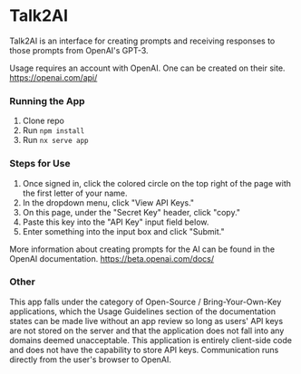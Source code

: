 # Talk2AI

Talk2AI is an interface for creating prompts and receiving responses to those prompts from OpenAI's GPT-3.

Usage requires an account with OpenAI. One can be created on their site. https://openai.com/api/

### Running the App

1. Clone repo
2. Run <code>npm install</code>
3. Run <code>nx serve app</code>

### Steps for Use

1. Once signed in, click the colored circle on the top right of the page with the first letter of your name.
2. In the dropdown menu, click "View API Keys."
3. On this page, under the "Secret Key" header, click "copy."
4. Paste this key into the "API Key" input field below.
5. Enter something into the input box and click "Submit."

More information about creating prompts for the AI can be found in the OpenAI documentation. https://beta.openai.com/docs/

### Other

This app falls under the category of Open-Source / Bring-Your-Own-Key applications, which the Usage Guidelines section of the documentation states can be made live without an app review so long as users' API keys are not stored on the server and that the application does not fall into any domains deemed unacceptable. This application is entirely client-side code and does not have the capability to store API keys. Communication runs directly from the user's browser to OpenAI.
